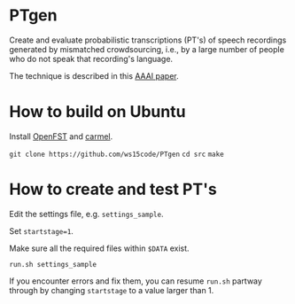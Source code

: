 # PTgen

Create and evaluate probabilistic transcriptions (PT's) of speech recordings
generated by mismatched crowdsourcing, i.e., by a large number of people
who do not speak that recording's language.

The technique is described in this [AAAI paper](http://www.ifp.illinois.edu/~pjyothi/files/AAAI2015.pdf).

# How to build on Ubuntu

Install [OpenFST](http://www.openfst.org/) and [carmel](http://www.isi.edu/licensed-sw/carmel).

`git clone https://github.com/ws15code/PTgen`
`cd src`
`make`

# How to create and test PT's

Edit the settings file, e.g. `settings_sample`.

Set `startstage=1`.

Make sure all the required files within `$DATA` exist.

`run.sh settings_sample`

If you encounter errors and fix them, you can resume `run.sh` partway through
by changing `startstage` to a value larger than 1.

